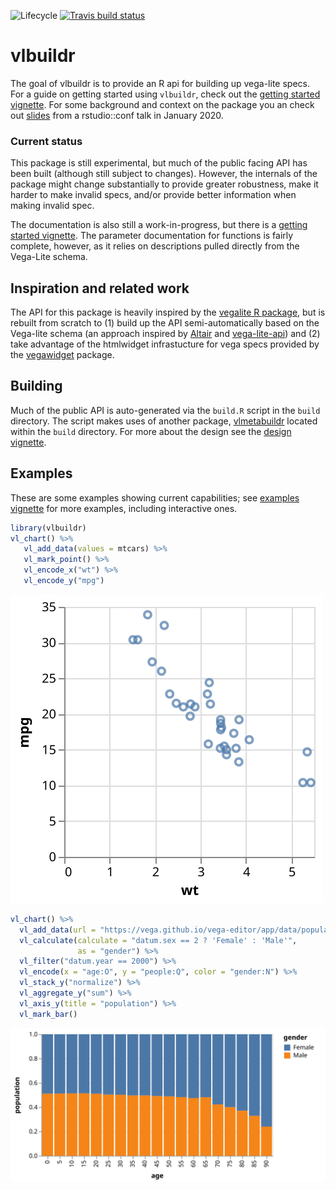 
<!-- README.md is generated from README.Rmd. Please edit that file -->

<!-- badges: start -->

![Lifecycle](https://img.shields.io/badge/lifecycle-experimental-orange.svg)
[![Travis build
status](https://travis-ci.org/vegawidget/vlbuildr.svg?branch=master)](https://travis-ci.org/vegawidget/vlbuildr)
<!-- badges: end -->

# vlbuildr

The goal of vlbuildr is to provide an R api for building up vega-lite
specs. For a guide on getting started using `vlbuildr`, check out the
[getting started
vignette](https://vegawidget.github.io/vlbuildr/articles/articles/introduction.html).
For some background and context on the package you an check out
[slides](https://docs.google.com/presentation/d/e/2PACX-1vRUDiM3DaPjYP5b1BafSraf8GWwJk_jy6YV_l9lZgeBVwKDSfqiHcTn8M-Qm-6U7frMX7SLqQthJxah/pub?start=false&loop=false&delayms=3000)
from a rstudio::conf talk in January 2020.

### Current status

This package is still experimental, but much of the public facing API
has been built (although still subject to changes). However, the
internals of the package might change substantially to provide greater
robustness, make it harder to make invalid specs, and/or provide better
information when making invalid spec.

The documentation is also still a work-in-progress, but there is a
[getting started
vignette](https://vegawidget.github.io/vlbuildr/articles/articles/introduction.html).
The parameter documentation for functions is fairly complete, however,
as it relies on descriptions pulled directly from the Vega-Lite schema.

## Inspiration and related work

The API for this package is heavily inspired by the [vegalite R
package](https://github.com/hrbrmstr/vegalite), but is rebuilt from
scratch to (1) build up the API semi-automatically based on the
Vega-lite schema (an approach inspired by
[Altair](https://github.com/altair-viz/altair) and
[vega-lite-api](https://github.com/vega/vega-lite-api)) and (2) take
advantage of the htmlwidget infrastucture for vega specs provided by the
[vegawidget](https://github.com/vegawidget/vegawidget) package.

## Building

Much of the public API is auto-generated via the `build.R` script in the
`build` directory. The script makes uses of another package,
[vlmetabuildr](https://github.com/vegawidget/vlbuildr/tree/master/build/vlmetabuildr)
located within the `build` directory. For more about the design see the
[design
vignette](https://vegawidget.github.io/vlbuildr/articles/design.html).

## Examples

These are some examples showing current capabilities; see [examples
vignette](https://vegawidget.github.io/vlbuildr/articles/articles/examples.html)
for more examples, including interactive ones.

``` r
library(vlbuildr)
vl_chart() %>%
   vl_add_data(values = mtcars) %>%
   vl_mark_point() %>%
   vl_encode_x("wt") %>%
   vl_encode_y("mpg") 
```

![](man/figures/README-example-1.svg)<!-- -->

``` r
vl_chart() %>%
  vl_add_data(url = "https://vega.github.io/vega-editor/app/data/population.json") %>%
  vl_calculate(calculate = "datum.sex == 2 ? 'Female' : 'Male'", 
               as = "gender") %>%
  vl_filter("datum.year == 2000") %>%
  vl_encode(x = "age:O", y = "people:Q", color = "gender:N") %>%
  vl_stack_y("normalize") %>%
  vl_aggregate_y("sum") %>%
  vl_axis_y(title = "population") %>%
  vl_mark_bar() 
```

![](man/figures/README-example2-1.svg)<!-- -->
